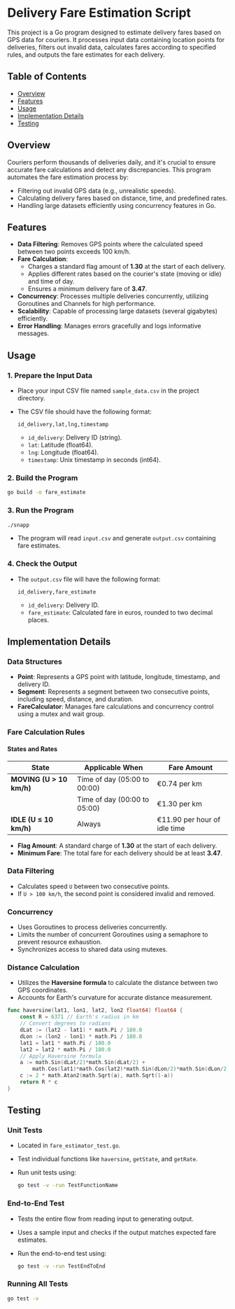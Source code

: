 # Delivery Fare Estimation Script

This project is a Go program designed to estimate delivery fares based on GPS data for couriers. It processes input data containing location points for deliveries, filters out invalid data, calculates fares according to specified rules, and outputs the fare estimates for each delivery.

## Table of Contents

- [Overview](#overview)
- [Features](#features)
- [Usage](#usage)
- [Implementation Details](#implementation-details)
- [Testing](#testing)


## Overview

Couriers perform thousands of deliveries daily, and it's crucial to ensure accurate fare calculations and detect any discrepancies. This program automates the fare estimation process by:

- Filtering out invalid GPS data (e.g., unrealistic speeds).
- Calculating delivery fares based on distance, time, and predefined rates.
- Handling large datasets efficiently using concurrency features in Go.

## Features

- **Data Filtering**: Removes GPS points where the calculated speed between two points exceeds 100 km/h.
- **Fare Calculation**:
  - Charges a standard flag amount of **1.30** at the start of each delivery.
  - Applies different rates based on the courier's state (moving or idle) and time of day.
  - Ensures a minimum delivery fare of **3.47**.
- **Concurrency**: Processes multiple deliveries concurrently, utilizing Goroutines and Channels for high performance.
- **Scalability**: Capable of processing large datasets (several gigabytes) efficiently.
- **Error Handling**: Manages errors gracefully and logs informative messages.



## Usage

### 1. Prepare the Input Data

- Place your input CSV file named `sample_data.csv` in the project directory.
- The CSV file should have the following format:

  ```
  id_delivery,lat,lng,timestamp
  ```

  - `id_delivery`: Delivery ID (string).
  - `lat`: Latitude (float64).
  - `lng`: Longitude (float64).
  - `timestamp`: Unix timestamp in seconds (int64).

### 2. Build the Program

```bash
go build -o fare_estimate
```

### 3. Run the Program

```bash
./snapp
```

- The program will read `input.csv` and generate `output.csv` containing fare estimates.

### 4. Check the Output

- The `output.csv` file will have the following format:

  ```
  id_delivery,fare_estimate
  ```

  - `id_delivery`: Delivery ID.
  - `fare_estimate`: Calculated fare in euros, rounded to two decimal places.

## Implementation Details

### Data Structures

- **Point**: Represents a GPS point with latitude, longitude, timestamp, and delivery ID.
- **Segment**: Represents a segment between two consecutive points, including speed, distance, and duration.
- **FareCalculator**: Manages fare calculations and concurrency control using a mutex and wait group.

### Fare Calculation Rules

#### States and Rates

| **State**           | **Applicable When**             | **Fare Amount**               |
|---------------------|---------------------------------|-------------------------------|
| **MOVING (U > 10 km/h)** | Time of day (05:00 to 00:00)    | €0.74 per km                  |
|                     | Time of day (00:00 to 05:00)    | €1.30 per km                  |
| **IDLE (U ≤ 10 km/h)**  | Always                          | €11.90 per hour of idle time   |

- **Flag Amount**: A standard charge of **1.30** at the start of each delivery.
- **Minimum Fare**: The total fare for each delivery should be at least **3.47**.

### Data Filtering

- Calculates speed `U` between two consecutive points.
- If `U > 100 km/h`, the second point is considered invalid and removed.

### Concurrency

- Uses Goroutines to process deliveries concurrently.
- Limits the number of concurrent Goroutines using a semaphore to prevent resource exhaustion.
- Synchronizes access to shared data using mutexes.

### Distance Calculation

- Utilizes the **Haversine formula** to calculate the distance between two GPS coordinates.
- Accounts for Earth's curvature for accurate distance measurement.

```go
func haversine(lat1, lon1, lat2, lon2 float64) float64 {
    const R = 6371 // Earth's radius in km
    // Convert degrees to radians
    dLat := (lat2 - lat1) * math.Pi / 180.0
    dLon := (lon2 - lon1) * math.Pi / 180.0
    lat1 = lat1 * math.Pi / 180.0
    lat2 = lat2 * math.Pi / 180.0
    // Apply Haversine formula
    a := math.Sin(dLat/2)*math.Sin(dLat/2) +
        math.Cos(lat1)*math.Cos(lat2)*math.Sin(dLon/2)*math.Sin(dLon/2)
    c := 2 * math.Atan2(math.Sqrt(a), math.Sqrt(1-a))
    return R * c
}
```

## Testing

### Unit Tests

- Located in `fare_estimator_test.go`.
- Test individual functions like `haversine`, `getState`, and `getRate`.
- Run unit tests using:

  ```bash
  go test -v -run TestFunctionName
  ```

### End-to-End Test

- Tests the entire flow from reading input to generating output.
- Uses a sample input and checks if the output matches expected fare estimates.
- Run the end-to-end test using:

  ```bash
  go test -v -run TestEndToEnd
  ```

### Running All Tests

```bash
go test -v
```


